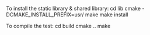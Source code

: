 To install the static library & shared library:
cd lib
cmake -DCMAKE_INSTALL_PREFIX=usr/
make
make install


To compile the test:
cd build
cmake ..
make

